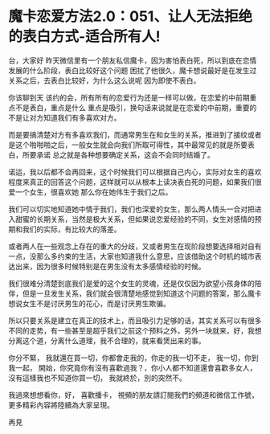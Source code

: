 # 魔卡恋爱方法2.0：051、让人无法拒绝的表白方式-适合所有人!

台，大家好 昨天微信里有一个朋友私信魔卡，因为害怕表白死，所以到底在恋情发展的什么阶段，表白比较好这个问题 困扰了他很久，魔卡想说最好是在发生过关系之后，去表白比较好，为什么这么说呢 因为即使不表白。

你该聊到天 该约的会，所有所有的恋爱行为还是一样可以做，在恋爱的中前期重点不是表白，重点是什么 重点是吸引，换句话来说就是在恋爱的中前期，重要的不是让对方知道我们有多喜欢对方。

而是要搞清楚对方有多喜欢我们，而通常男生在和女生的关系，推进到了接纹或者是这个啪啪啪之后，一般女生就会向我们所取可得性，其中最常见的就是所要表白，所要承诺 总之就是各种想要确定关系，这会不会同时结婚了。

诺运，我以后都不会再回来，这个时候我们可以根据自己内心，实际对女生的喜欢程度来真正的回答这个问题，这样就可以从根本上读决表白死的问题，如果我们很爱一个女生，很喜欢她 那么你在她伟生于我们之后。

我们可以切实地知道她中情于我们，我们也深爱的女生，那么两人情头一合对把进入甜蜜的长期关系，当然是极大关系，但如果说恋爱经验的不同，女生对感情的预期和我们的实际，有比较大的落差。

或者两人在一些观念上存在的重大的分歧，又或者男生在现阶段想要选择相对自有一点，没那么多约束的生活，大家也知道我什么意思，应该借助这个时机的城市表达出来，因为很多时候特别是在男生没有太多感情经验的时候。

我们很难分清楚到底我们是爱的这个女生的灵魂，还是仅仅因为欲望小孩身体的陪伴，但是一旦发生关系，我们就会很清楚地感觉到知道这个问题的答案，那么魔卡想说女生不是讨厌男生的花心，而是讨厌男生欺骗。

所以只要关系是建立在真正的技术上，而且吸引力足够的话，其实关系可以有很多不同的走势，有一些甚至是超乎我们之前这个预料之外，另外一块就来，好，我想分离这个道，分离什么道理，我不合理的，就来看煲出来的事。

你分不緊， 我就還在買一切，你都會走我的，你走的我一切不走， 我一切，你到我一起， 開始，你究竟你有沒有喜歡過我？，你小人都不知道還會喜歡多女人，沒有這樣我也不知道你買一切， 我就終於，別的突然不。

 我過來想想看你，好， 喜歡播卡， 視頻的朋友請訂閱我們的頻道和微信工作號，更多精彩內容將陸續為大家呈現。

再見